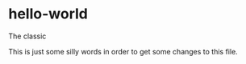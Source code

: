# hello-world
The classic

This is just some silly words in order to get some changes to this file.
